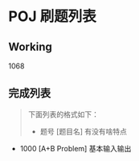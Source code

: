 # POJ 刷题列表

## Working

1068

## 完成列表

> 下面列表的格式如下：
>
> - 题号 [题目名] 有没有啥特点

- 1000 [A+B Problem] 基本输入输出